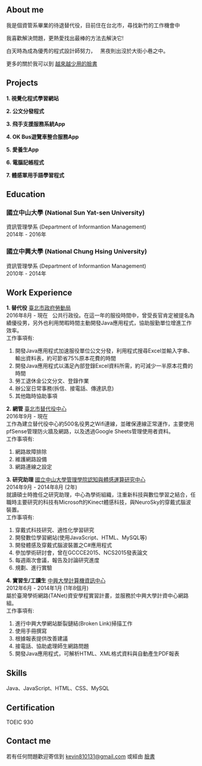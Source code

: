 ## About me
我是個資管系畢業的待退替代役，目前住在台北市，尋找新竹的工作機會中  

我喜歡解決問題，更熱愛找出最棒的方法去解決它!

白天時為成為優秀的程式設計師努力，  
黑夜則出沒於大街小巷之中。

更多的關於我可以到 [越來越少用的臉書](https://www.facebook.com/kevinlaiable)  
  
## Projects
**1. 視覺化程式學習網站**

**2. 公文分發程式**

**3. 飛手支援服務系統App**

**4. OK Bus遊覽車整合服務App**

**5. 愛養生App**

**6. 電腦記帳程式**

**7. 體感軍用手語學習程式**
  
  
## Education
### 國立中山大學 (National Sun Yat-sen University)
資訊管理學系 (Department of Informantion Management)  
2014年 - 2016年

### 國立中興大學 (National Chung Hsing University)
資訊管理學系 (Department of Informantion Management)  
2010年 - 2014年
  
  
## Work Experience
**1. 替代役**
[臺北市政府勞動局](http://bola.gov.taipei)  
2016年8月 - 現在  
公共行政役。在這一年的服役時間中，曾受長官肯定被提名為績優役男，另外也利用閒暇時間主動開發Java應用程式，協助服勤單位增進工作效率。  
工作事項有:
1. 開發Java應用程式加速服役單位公文分發，利用程式搜尋Excel並輸入字串、輸出資料表，約可節省75%原本花費的時間
2. 開發Java應用程式以滿足內部登錄Excel資料所需，約可減少一半原本花費的時間
3. 勞工退休金公文分文、登錄作業
4. 辦公室日常事務(拆信、接電話、傳達訊息)
5. 其他臨時協助事項

**2. 網管**
[臺北市替代役中心](http://docms.gov.taipei/ct.asp?xItem=94238860&ctNode=13655&mp=121011)  
2016年9月 - 現在  
工作為建立替代役中心約500名役男之Wifi連線，並確保連線正常運作，主要使用pfSense管理防火牆及網路，以及透過Google Sheets管理使用者資料。  
工作事項有:
1. 網路故障排除
2. 維護網路設備
3. 網路連線之設定

**3. 研究助理**
[國立中山大學管理學院認知與體感運算研究中心](http://cgc.nsysu.edu.tw/bin/home.php)  
2014年9月 - 2014年8月 (2年)  
就讀碩士時擔任之研究助理，中心為學術組織，注重新科技與數位學習之結合，任職時主要研究的科技有Microsoft的Kinect體感科技，與NeuroSky的穿戴式腦波裝置。  
工作事項有:
1. 穿戴式科技研究、適性化學習研究
2. 開發數位學習網站(使用JavaScript、HTML、MySQL等)
3. 開發體感及穿戴式腦波裝置之C#應用程式
4. 參加學術研討會，曾在GCCCE2015、NCS2015發表論文
5. 每週兩次會議，報告及討論研究進度
6. 規劃、進行實驗

**4. 實習生/工讀生**
[中興大學計算機資訊中心](http://cc.nchu.edu.tw/)  
2012年6月 - 2014年1月 (1年8個月)  
屬於臺灣學術網路(TANet)資安學程實習計畫，並服務於中興大學計資中心網路組。  
工作事項有:
1. 進行中興大學網站斷裂鏈結(Broken Link)掃描工作
2. 使用手冊撰寫
3. 根據報表提供改善建議
4. 接電話、協助處理師生網路問題
5. 開發Java應用程式，可解析HTML、XML格式資料與自動產生PDF報表
  
  
## Skills
Java、JavaScript、HTML、CSS、MySQL
  
  
## Certification
TOEIC 930
  
  
## Contact me
若有任何問題歡迎寄信到 kevin810131@gmail.com 或經由 [臉書](https://www.facebook.com/kevinlaiable)
  
